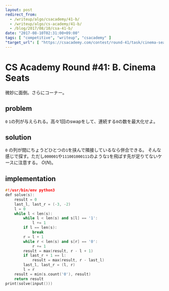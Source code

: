 ```yaml
---
layout: post
redirect_from:
  - /writeup/algo/csacademy/41-b/
  - /writeup/algo/cs-academy/41-b/
  - /blog/2017/08/10/csa-41-b/
date: "2017-08-10T02:31:00+09:00"
tags: [ "competitive", "writeup", "csacademy" ]
"target_url": [ "https://csacademy.com/contest/round-41/task/cinema-seats/" ]
---
```


# CS Academy Round #41: B. Cinema Seats

微妙に面倒。さらにコーナー。

## problem

`0` `1`の列が与えられる。高々$1$回のswapをして、連続する`0`の数を最大化せよ。

## solution

`0` の列が間にちょうどひとつの`1`を挟んで隣接しているなら併合できる。
そんな感じで探す。ただし`000001`や`111001000111`のような`1`を飛ばす先が足りてないケースに注意する。
$O(N)$。

## implementation

``` c++
#!/usr/bin/env python3
def solve(s):
    result = 0
    last_l, last_r = (-3, -2)
    l = 0
    while l < len(s):
        while l < len(s) and s[l] == '1':
            l += 1
        if l == len(s):
            break
        r = l + 1
        while r < len(s) and s[r] == '0':
            r += 1
        result = max(result, r - l + 1)
        if last_r + 1 == l:
            result = max(result, r - last_l)
        last_l, last_r = (l, r)
        l = r
    result = min(s.count('0'), result)
    return result
print(solve(input()))
```
